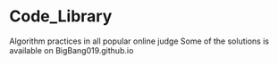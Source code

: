 # Code_Library
Algorithm practices in all popular online judge
Some of the solutions is available on BigBang019.github.io
